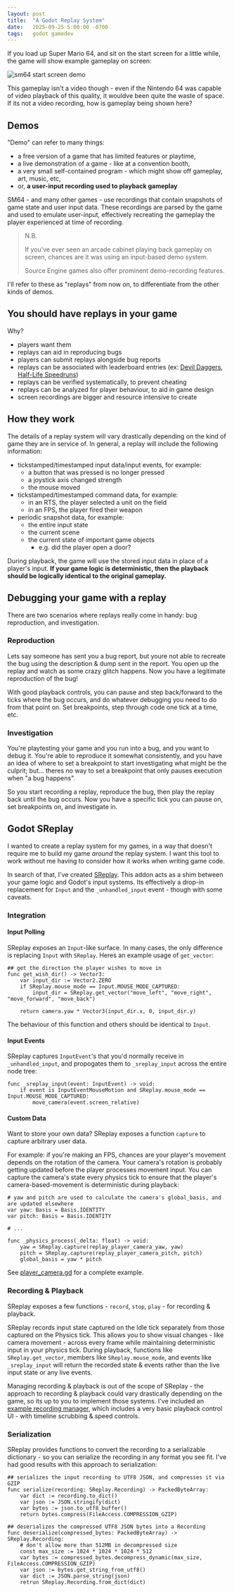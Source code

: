 ```yaml
---
layout: post
title:  "A Godot Replay System"
date:   2025-09-25 5:00:00 -0700
tags:   godot gamedev
---
```


If you load up Super Mario 64, and sit on the start screen for a little while, the game will show example gameplay on screen:

![sm64 start screen demo](/assets/images/godot-replay/sm64-demo.gif)

This gameplay isn't a video though - even if the Nintendo 64 was capable of video playback of this quality, it wouldve been quite the waste of space. If its not a video recording, how is gameplay being shown here?

## Demos

"Demo" can refer to many things:

- a free version of a game that has limited features or playtime,
- a live demonstration of a game - like at a convention booth,
- a very small self-contained program - which might show off gameplay, art, music, etc,
- or, **a user-input recording used to playback gameplay**

SM64 - and many other games - use recordings that contain snapshots of game state and user input data. These recordings are parsed by the game and used to emulate user-input, effectively recreating the gameplay the player experienced at time of recording.

> N.B.
>
> If you've ever seen an arcade cabinet playing back gameplay on screen, chances are it was using an input-based demo system.
>
> Source Engine games also offer prominent demo-recording features.

I'll refer to these as "replays" from now on, to differentiate from the other kinds of demos.

## You should have replays in your game

Why?

- players want them
- replays can aid in reproducing bugs
- players can submit replays alongside bug reports
- replays can be associated with leaderboard entries (ex: [Devil Daggers](https://devildaggers.info/leaderboard), [Half-Life Speedruns](https://www.speedrun.com/hl1))
- replays can be verified systematically, to prevent cheating
- replays can be analyzed for player behaviour, to aid in game design
- screen recordings are bigger and resource intensive to create

## How they work

The details of a replay system will vary drastically depending on the kind of game they are in service of. In general, a replay will include the following information:

- tickstamped/timestamped input data/input events, for example:
    - a button that was pressed is no longer pressed
    - a joystick axis changed strength
    - the mouse moved
- tickstamped/timestamped command data, for example:
    - in an RTS, the player selected a unit on the field
    - in an FPS, the player fired their weapon
- periodic snapshot data, for example:
    - the entire input state
    - the current scene
    - the current state of important game objects
        - e.g. did the player open a door?

During playback, the game will use the stored input data in place of a player's input. **If your game logic is deterministic, then the playback should be logically identical to the original gameplay.**

## Debugging your game with a replay

There are two scenarios where replays really come in handy: bug reproduction, and investigation.

### Reproduction

Lets say someone has sent you a bug report, but youre not able to recreate the bug using the description & dump sent in the report. You open up the replay and watch as some crazy glitch happens. Now you have a legitimate reproduction of the bug!

With good playback controls, you can pause and step back/forward to the ticks where the bug occurs, and do whatever debugging you need to do from that point on. Set breakpoints, step through code one tick at a time, etc.

### Investigation

You're playtesting your game and you run into a bug, and you want to debug it. You're able to reproduce it somewhat consistently, and you have an idea of where to set a breakpoint to start investigating what might be the culprit; but... theres no way to set a breakpoint that only pauses execution when "a bug happens".

So you start recording a replay, reproduce the bug, then play the replay back until the bug occurs. Now you have a specific tick you can pause on, set breakpoints on, and investigate in.

## Godot SReplay

I wanted to create a replay system for my games, in a way that doesn't require me to build my game _around_ the replay system. I want this tool to work without me having to consider how it works when writing game code.

In search of that, I've created [SReplay](https://github.com/dresswithpockets/godot-sreplay). This addon acts as a shim between your game logic and Godot's input systems. Its effectively a drop-in replacement for `Input` and the `_unhandled_input` event - though with some caveats.

### Integration

#### Input Polling

SReplay exposes an `Input`-like surface. In many cases, the only difference is replacing `Input` with `SReplay`. Heres an example usage of `get_vector`:

```gdscript
## get the direction the player wishes to move in
func get_wish_dir() -> Vector3:
    var input_dir := Vector2.ZERO
    if SReplay.mouse_mode == Input.MOUSE_MODE_CAPTURED:
        input_dir = SReplay.get_vector("move_left", "move_right", "move_forward", "move_back")
    
    return camera.yaw * Vector3(input_dir.x, 0, input_dir.y)
```

The behaviour of this function and others should be identical to `Input`.

#### Input Events

SReplay captures `InputEvent`'s that you'd normally receive in `_unhandled_input`, and propogates them to `_sreplay_input` across the entire node tree:

```gdscript
func _sreplay_input(event: InputEvent) -> void:
    if event is InputEventMouseMotion and SReplay.mouse_mode == Input.MOUSE_MODE_CAPTURED:
        move_camera(event.screen_relative)
```

#### Custom Data

Want to store your own data? SReplay exposes a function `capture` to capture arbitrary user data.

For example: if you're making an FPS, chances are your player's movement depends on the rotation of the camera. Your camera's rotation is probably getting updated before the player processes movement input. You can capture the camera's state every physics tick to ensure that the player's camera-based-movement is deterministic during playback:

```gdscript
# yaw and pitch are used to calculate the camera's global_basis, and are updated elsewhere
var yaw: Basis = Basis.IDENTITY
var pitch: Basis = Basis.IDENTITY

# ...

func _physics_process(_delta: float) -> void:
    yaw = SReplay.capture(replay_player_camera_yaw, yaw)
    pitch = SReplay.capture(replay_player_camera_pitch, pitch)
    global_basis = yaw * pitch
```

See [player_camera.gd](https://github.com/dresswithpockets/godot-sreplay/blob/main/example/player/player_camera.gd) for a complete example.

### Recording & Playback

SReplay exposes a few functions - `record`, `stop`, `play` - for recording & playback.

SReplay records input state captured on the Idle tick separately from those captured on the Physics tick. This allows you to show visual changes - like camera movement - across every frame while maintaining deterministic input in your physics tick. During playback, functions like `SReplay.get_vector`, members like `SReplay.mouse_mode`, and events like `_sreplay_input` will return the recorded state & events rather than the live input state or any live events.

Managing recording & playback is out of the scope of SReplay - the approach to recording & playback could vary drastically depending on the game, so its up to you to implement those systems. I've included an [example recording manager](https://github.com/dresswithpockets/godot-sreplay/blob/main/example/recorder), which includes a very basic playback control UI - with timeline scrubbing & speed controls.

### Serialization

SReplay provides functions to convert the recording to a serializable dictionary - so you can serialize the recording in any format you see fit. I've had good results with this approach to serialization:

```gdscript
## serializes the input recording to UTF8 JSON, and compresses it via GZIP
func serialize(recording: SReplay.Recording) -> PackedByteArray:
    var dict := recording.to_dict()
    var json := JSON.stringify(dict)
    var bytes := json.to_utf8_buffer()
    return bytes.compress(FileAccess.COMPRESSION_GZIP)

## deserializes the compressed UTF8 JSON bytes into a Recording
func deserialize(compressed_bytes: PackedByteArray) -> SReplay.Recording:
    # don't allow more than 512MB in decompressed size
    const max_size := 1024 * 1024 * 1024 * 512
    var bytes := compressed_bytes.decompress_dynamic(max_size, FileAccess.COMPRESSION_GZIP)
    var json := bytes.get_string_from_utf8()
    var dict := JSON.parse_string(json)
    retrun SReplay.Recording.from_dict(dict)
```
